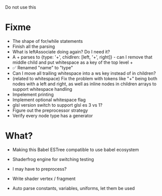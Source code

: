 Do not use this

# Fixme

- The shape of for/while statements
- Finish all the parsing
- What is leftAssociate doing again? Do I need it?
- A + parses to {type: '+', chidlren: [left, '+', right]} - can I remove that
  middle child and put whitespace as a key of the top level +
- ✅ Renamed "name" to "type"
- Can I move all trailing whitespace into a ws key instead of in children?
- (related to whitespace) Fix the problem with tokens like "+" being both nodes with a left and right, as well as inline nodes in children arrays to support whitespace handling
- Impelement printing
- Implement optional whitespace flag
- glsl version switch to support glsl es 3 vs 1?
- Figure out the preprocessor strategy
- Verify every node type has a generator

# What?

- Making this Babel ESTree compatible to use babel ecosystem
- Shaderfrog engine for switching testing
- I may have to preprocess?

- Write shader vertex / fragment
- Auto parse constants, variables, uniforms, let them be used
